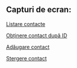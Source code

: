 ## Capturi de ecran:

[Listare contacte](https://ibb.co/L5crj4Z)

[Obținere contact după ID](https://ibb.co/FKnq0QV)

[Adăugare contact](https://ibb.co/RQP60fp)

[Ștergere contact](https://ibb.co/QmkkwwL)
